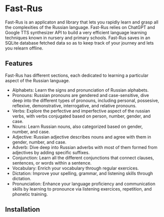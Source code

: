 # Fast-Rus

Fast-Rus is an applicaton and library that lets you rapidly learn and grasp all the complexities of the Russian language.
Fast-Rus relies on ChatGPT and Google TTS synthesizer API to build a very efficient language learning techniques known
in nursery and primary schools. Fast-Rus saves in an SQLite database fetched data so as to keep track of your journey
and lets you relearn offline.

## Features

Fast-Rus has different sections, each dedicated to learning a particular aspect of the Russian language.

* Alphabets: Learn the signs and pronunciation of Russian alphabets.
* Pronouns: Russian pronouns are gendered and case-sensitive, dive deep into the different types of pronouns, including
  personal, possesive, reflexive, demonstrative, interrogative, and relative pronouns.
* Verbs: Explore the perfective and imperfective aspect of the russian verbs, with verbs conjugated based on person, number,
  gender, and case.
* Nouns: Learn Russian nouns, also categorized based on gender, number, and case.
* Adjective: Russian adjective describes nouns and agree with them in gender, number, and case.
* Adverb: Dive deep into Russian adverbs with most of them formed from adjectives by adding specific suffixes.
* Conjunction: Learn all the different conjunctions that connect clauses, sentences, or words within a sentence.
* Vocabulary: Enrich your vocabulary through regular exercices.
* Dictation: Improve your spelling, grammar, and listening skills through dictation.
* Pronunciation: Enhance your language proficiency and communication skills by learning to pronounce via listening
  exercices, repetition, and phonetic training.

## Installation


